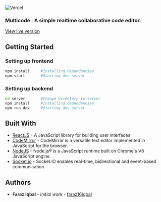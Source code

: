 ![Vercel](http://therealsujitk-vercel-badge.vercel.app/?app=multicode)

### Multicode : A simple realtime collaborative code editor.

[View live version](https://multicode-phi.vercel.app/)

## Getting Started

### Setting up frontend

```bash
npm install     #Installing dependencies
npm start       #Starting dev server
```

### Setting up backend

```bash
cd server       #Change directory to server
npm install     #Installing dependencies
npm run dev     #Starting dev server
```

## Built With

- [ReactJS](https://reactjs.org/) - A JavaScript library for building user interfaces
- [CodeMirror](https://codemirror.net/) - CodeMirror is a versatile text editor implemented in JavaScript for the browser.
- [NodeJS](https://nodejs.org/) - Node.js® is a JavaScript runtime built on Chrome's V8 JavaScript engine.
- [Socket.io](https://socket.io/) - Socket.IO enables real-time, bidirectional and event-based communication.

## Authors

- **Faraz Iqbal** - _Initial work_ - [faraz16iqbal](https://github.com/faraz16iqbal)
